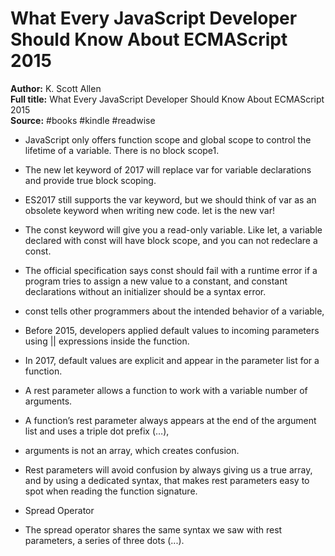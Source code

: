 # What Every JavaScript Developer Should Know About ECMAScript 2015

**Author:** K. Scott Allen  
**Full title:** What Every JavaScript Developer Should Know About ECMAScript 2015  
**Source:** #books #kindle #readwise

- JavaScript only offers function scope and global scope to control the lifetime of a variable. There is no block scope1. 
   
- The new let keyword of 2017 will replace var for variable declarations and provide true block scoping. 
   
- ES2017 still supports the var keyword, but we should think of var as an obsolete keyword when writing new code. let is the new var! 
   
- The const keyword will give you a read-only variable. Like let, a variable declared with const will have block scope, and you can not redeclare a const. 
   
- The official specification says const should fail with a runtime error if a program tries to assign a new value to a constant, and constant declarations without an initializer should be a syntax error. 
   
- const tells other programmers about the intended behavior of a variable, 
   
- Before 2015, developers applied default values to incoming parameters using || expressions inside the function. 
   
- In 2017, default values are explicit and appear in the parameter list for a function. 
   
- A rest parameter allows a function to work with a variable number of arguments. 
   
- A function’s rest parameter always appears at the end of the argument list and uses a triple dot prefix (…), 
   
- arguments is not an array, which creates confusion. 
   
- Rest parameters will avoid confusion by always giving us a true array, and by using a dedicated syntax, that makes rest parameters easy to spot when reading the function signature. 
   
- Spread Operator 
   
- The spread operator shares the same syntax we saw with rest parameters, a series of three dots (...). 
   
